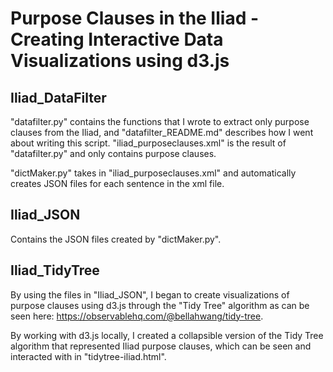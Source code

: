 # Purpose Clauses in the Iliad - Creating Interactive Data Visualizations using d3.js

## Iliad_DataFilter
"datafilter.py" contains the functions that I wrote to extract only purpose clauses from the Iliad, and "datafilter_README.md" describes how I went about writing this script. "iliad_purposeclauses.xml" is the result of "datafilter.py" and only contains purpose clauses.

"dictMaker.py" takes in "iliad_purposeclauses.xml" and automatically creates JSON files for each sentence in the xml file. 

## Iliad_JSON
Contains the JSON files created by "dictMaker.py".

## Iliad_TidyTree

By using the files in "Iliad_JSON", I began to create visualizations of purpose clauses using d3.js through the "Tidy Tree" algorithm as can be seen here: https://observablehq.com/@bellahwang/tidy-tree.

By working with d3.js locally, I created a collapsible version of the Tidy Tree algorithm that represented Iliad purpose clauses, which can be seen and interacted with in "tidytree-iliad.html".